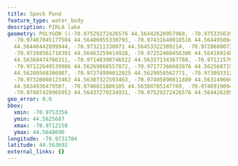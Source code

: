 ```yaml
---
title: Speck Pond
feature_type: water_body
description: PIRLA lake
geometry: POLYGON ((-70.97529272426576 44.56442620957968, -70.97533563961026 44.56463259414928,
  -70.97467045177504 44.56486955330793, -70.97431640018516 44.56449500451757, -70.97347955097183
  44.56446442899944, -70.973211330071 44.56453322389214, -70.97286800731658 44.56469374499203,
  -70.97268561710391 44.56463259414928, -70.97252468456306 44.56418924861514, -70.97208480228501
  44.56368474786311, -70.97148398746522 44.56337134367788, -70.9712157665635 44.56314202247251,
  -70.97122649539986 44.56269866557872, -70.97177366603876 44.56256871550367, -70.97249249805488
  44.56280568306907, -70.97274999012025 44.5629050562771, -70.97309331287377 44.56292034444765,
  -70.97320060123462 44.56307322593463, -70.97405890811889 44.56314966652682, -70.97452024806965
  44.5634936479507, -70.9746811806105 44.56380705147769, -70.97469190944686 44.56418160469677,
  -70.97487429965953 44.56437270234931, -70.97529272426576 44.56442620957968))
geo_error: 0.0
bbox:
  xmin: -70.9753356
  ymin: 44.5625687
  xmax: -70.9712158
  ymax: 44.5648696
longitude: -70.9731784
latitude: 44.563692
external_links: {}
---
```

